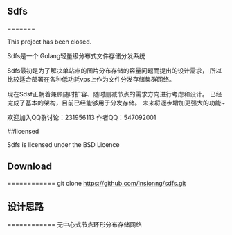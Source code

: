 ## Sdfs
=======

This project has been closed.


Sdfs是一个 Golang轻量级分布式文件存储分发系统

Sdfs最初是为了解决单站点的图片分布存储的容量问题而提出的设计需求，
所以比较适合部署在各种低功耗vps上作为文件分发存储集群网络。

现在Sdsf正朝着兼顾随时扩容、随时删减节点的需求方向进行考虑和设计。
已经完成了基本的架构，目前已经能够用于分发存储。
未来将逐步增加更强大的功能~

欢迎加入QQ群讨论：231956113
作者QQ：547092001

##licensed

Sdfs is licensed under the BSD Licence


## Download
============
    git clone https://github.com/insionng/sdfs.git


## 设计思路
============
无中心式节点环形分布存储网络
